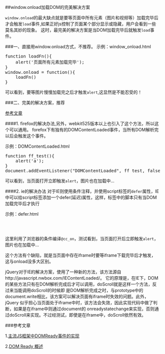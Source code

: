 ##window.onload加载DOM的完美解决方案

<code>window.onload</code>的最大缺点就是要等页面中所有元素（图片和视频等）加载完毕后才会触发<code>load</code>事件,如果正好js控制了页面某个部分显示或隐藏，用户会看到一些莫名其妙的现象。
这时，最完美的解决方案是当DOM加载完毕后就触发<code>load</code>事件。

###一、直接用window.onload方式，不推荐。
示例：window_onload.html
<pre>
function loadFn(){
    alert('页面所有元素加载完毕');
}
window.onload = function(){
    loadFn()
}
</pre>
可以看到，要等图片慢慢加载完之后才触发<code>alert</code>,这显然是不能忍受的！

###二、完美的解决方案，推荐

<a href="http://www.thefutureoftheweb.com/blog/adddomloadevent" target="_blank">参考文章</a>

####1. firefox的解决办法,另外，webkit525版本以上也引入了这个方法，所以这个可以通用。
forefox下有独有的DOMContentLoaded事件，当所有DOM解析完以后会触发这个事件。

示例：DOMContentLoaded.html

<pre>
function ff_test(){
    alert('a');
}
document.addEventListener("DOMContentLoaded", ff_test, false);
</pre>
可以看到，当页面打开立即触发<code>alert</code>，图片也在加载中...

####2. ie的解决办法
对于IE则使用条件注释，并使用script标签的<code>defer</code>属性，IE中可以给script标签添加一个defer(延迟)属性，这样，标签中的脚本只有当DOM加载完毕后才执行

示例：defer.html
<pre>
<script>
/*@cc_on @*/
/*@if (@_win32)
document.write("<script id=__ie_onload defer src=//0><\/scr"+"ipt>");
    script = document.getElementById("__ie_onload");
    script.onreadystatechange = function() {
        if (this.readyState == "complete")
        init(); // call the onload handler
    };
@end @*/
</script>
</pre>
这里利用了浏览器的条件编译<code>@cc_on</code>，测试看到，当页面打开后立即触发<code>alert</code>，图片也在加载中...

这个方法有个缺陷，就是当页面中存在iframe时要等iframe下载完毕后才触发，这与onload没多大区别。

jQuery对于IE的解决方案，使用了一种新的方法，该方法源自http://javascript.nwbox.com/IEContentLoaded/。 它的原理是，在IE下，DOM的某些方法只有在DOM解析完成后才可以调用，doScroll就是这样一个方法，反过来当能调用doScroll的时候即 是DOM解析完成之时，与prototype中的document.write相比，该方案可以解决页面有iframe时失效的问题。此外，jQuery 似乎担心当页面处于iframe中时，该方法会失效，因此实现代码中做了判断，如果是在iframe中则通过document的 onreadystatechange来实现，否则通过doScroll来实现。不过经测试，即使是在iframe中，doScroll依然有效。

###参考文章

1.<a href="http://wyz.67ge.com/javascript-domready/" target="_blank">主流JS框架中DOMReady事件的实现</a>

2.<a href="http://www.cnblogs.com/zhangziqiu/archive/2011/06/27/DOMReady.html" target="_blank">DOM Ready 概述 </a>